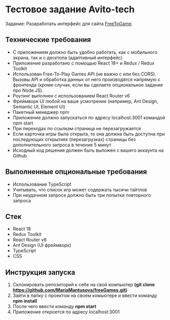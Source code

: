 # Тестовое задание Avito-tech

 Задание: Разаработать интерфейс для сайта [FreeToGame](https://www.freetogame.com/).

## Технические требования
* С приложением должно быть удобно работать, как с мобильного экрана, так и с десктопа (адаптивный интерфейс)
* Приложение разработано с помощью React 18+ и Redux / Redux Toolkit
* Использован Free-To-Play Games API (не важно с или без CORS). Вызовы API и обработка данных от него производятся 
  напрямую с фронтенда (кроме случая, если вы сделаете опциональное задание про Node.JS).
* Роутинг выполнен с использованием React Router v6
* Фреймворк UI любой на ваше усмотрение (например, Ant Design, Semantic UI, Element UI)
* Пакетный менеджер npm
* Приложение должно запускаться по адресу localhost:3001 командой npm start
* При переходах по ссылкам страница не перезагружается
* Если карточка игры была открыта, то она должна быть доступна при последующих открытиях (перезагрузках) страницы без
  дополнительного запроса в течение 5 минут
* Исходный код решения должен быть выложен с вашего аккаунта на Github

## Выполненные опциональные требования
* Использование TypeScript
* Учитывать, что список игр может содержать тысячи тайтлов
* При неудачном запросе должно быть три попытки повторного запроса

## Стек
* React 18
* Redux Toolkit
* React Router v6
* Ant Design (UI фреймворк)
* TypeScript
* CSS


## Инструкция запуска
1. Склонировать репозиторий к себе на свой компьютер
   **(git clone https://github.com/MariaMantusova/freeGames.git)**
2. Зайти в папку с проектом на своем комьютере и ввести команду
   **npm install**
3. После чего ввести команду **npm start**
4. Приложение откроется по адресу localhost:3001

